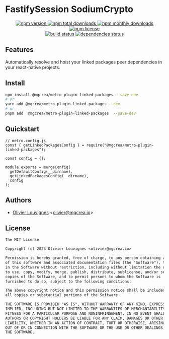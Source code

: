# FastifySession SodiumCrypto

<!-- markdownlint-disable MD033 -->
<p align="center">
  <a href="https://www.npmjs.com/package/@mgcrea/metro-plugin-linked-packages">
    <img src="https://img.shields.io/npm/v/@mgcrea/metro-plugin-linked-packages.svg?style=for-the-badge" alt="npm version" />
  </a>
  <a href="https://www.npmjs.com/package/@mgcrea/metro-plugin-linked-packages">
    <img src="https://img.shields.io/npm/dt/@mgcrea/metro-plugin-linked-packages.svg?style=for-the-badge" alt="npm total downloads" />
  </a>
  <a href="https://www.npmjs.com/package/@mgcrea/metro-plugin-linked-packages">
    <img src="https://img.shields.io/npm/dm/@mgcrea/metro-plugin-linked-packages.svg?style=for-the-badge" alt="npm monthly downloads" />
  </a>
  <a href="https://www.npmjs.com/package/@mgcrea/metro-plugin-linked-packages">
    <img src="https://img.shields.io/npm/l/@mgcrea/metro-plugin-linked-packages.svg?style=for-the-badge" alt="npm license" />
  </a>
  <br />
  <a href="https://github.com/mgcrea/metro-plugin-linked-packages/actions/workflows/main.yml">
    <img src="https://img.shields.io/github/actions/workflow/status/mgcrea/metro-plugin-linked-packages/main.yml?style=for-the-badge&branch=master" alt="build status" />
  </a>
  <a href="https://depfu.com/github/mgcrea/metro-plugin-linked-packages">
    <img src="https://img.shields.io/depfu/dependencies/github/mgcrea/metro-plugin-linked-packages?style=for-the-badge" alt="dependencies status" />
  </a>
</p>
<!-- markdownlint-enable MD037 -->

## Features

Automatically resolve and hoist your linked packages peer dependencies in your react-native projects.

## Install

```bash
npm install @mgcrea/metro-plugin-linked-packages --save-dev
# or
yarn add @mgcrea/metro-plugin-linked-packages --dev
# or
pnpm add  @mgcrea/metro-plugin-linked-packages  --save-dev
```

## Quickstart

```tsx
// metro.config.js
const { getLinkedPackagesConfig } = require("@mgcrea/metro-plugin-linked-packages");

const config = {};

module.exports = mergeConfig(
  getDefaultConfig(__dirname),
  getLinkedPackagesConfig(__dirname),
  config
);
```

## Authors

- [Olivier Louvignes](https://github.com/mgcrea) <<olivier@mgcrea.io>>

## License

```txt
The MIT License

Copyright (c) 2023 Olivier Louvignes <olivier@mgcrea.io>

Permission is hereby granted, free of charge, to any person obtaining a copy
of this software and associated documentation files (the "Software"), to deal
in the Software without restriction, including without limitation the rights
to use, copy, modify, merge, publish, distribute, sublicense, and/or sell
copies of the Software, and to permit persons to whom the Software is
furnished to do so, subject to the following conditions:

The above copyright notice and this permission notice shall be included in
all copies or substantial portions of the Software.

THE SOFTWARE IS PROVIDED "AS IS", WITHOUT WARRANTY OF ANY KIND, EXPRESS OR
IMPLIED, INCLUDING BUT NOT LIMITED TO THE WARRANTIES OF MERCHANTABILITY,
FITNESS FOR A PARTICULAR PURPOSE AND NONINFRINGEMENT. IN NO EVENT SHALL THE
AUTHORS OR COPYRIGHT HOLDERS BE LIABLE FOR ANY CLAIM, DAMAGES OR OTHER
LIABILITY, WHETHER IN AN ACTION OF CONTRACT, TORT OR OTHERWISE, ARISING FROM,
OUT OF OR IN CONNECTION WITH THE SOFTWARE OR THE USE OR OTHER DEALINGS IN
THE SOFTWARE.
```
